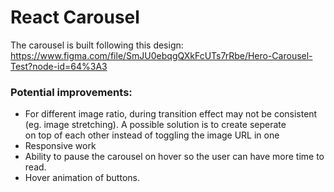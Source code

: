 # React Carousel

The carousel is built following this design: https://www.figma.com/file/SmJU0ebqgQXkFcUTs7rRbe/Hero-Carousel-Test?node-id=64%3A3

### Potential improvements:
- For different image ratio, during transition effect may not be consistent (eg. image stretching). A possible solution is to create seperate <div> on top of each other instead of toggling the image URL in one <div>
- Responsive work
- Ability to pause the carousel on hover so the user can have more time to read.
- Hover animation of buttons.